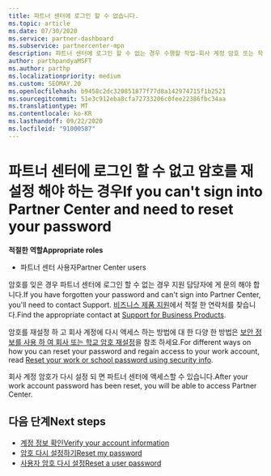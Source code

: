 ```yaml
---
title: 파트너 센터에 로그인 할 수 없습니다.
ms.topic: article
ms.date: 07/30/2020
ms.service: partner-dashboard
ms.subservice: partnercenter-mpn
description: 파트너 센터에 로그인 할 수 없는 경우 수행할 작업-회사 계정 암호 또는 학교 계정 암호를 잊어버린 경우 해당 암호를 다시 설정 하는 방법에 대 한 정보를 포함 합니다.
author: parthpandyaMSFT
ms.author: parthp
ms.localizationpriority: medium
ms.custom: SEOMAY.20
ms.openlocfilehash: b9458c2dc320851877f77d8a142974715f1b2521
ms.sourcegitcommit: 51e3c912eba8cfa72733206c0fee22386fbc34aa
ms.translationtype: MT
ms.contentlocale: ko-KR
ms.lasthandoff: 09/22/2020
ms.locfileid: "91000587"
---
```

# <a name="if-you-cant-sign-into-partner-center-and-need-to-reset-your-password"></a><span data-ttu-id="5f1e9-103">파트너 센터에 로그인 할 수 없고 암호를 재설정 해야 하는 경우</span><span class="sxs-lookup"><span data-stu-id="5f1e9-103">If you can't sign into Partner Center and need to reset your password</span></span>

<span data-ttu-id="5f1e9-104">**적절한 역할**</span><span class="sxs-lookup"><span data-stu-id="5f1e9-104">**Appropriate roles**</span></span>

- <span data-ttu-id="5f1e9-105">파트너 센터 사용자</span><span class="sxs-lookup"><span data-stu-id="5f1e9-105">Partner Center users</span></span>

<span data-ttu-id="5f1e9-106">암호를 잊은 경우 파트너 센터에 로그인 할 수 없는 경우 지원 담당자에 게 문의 해야 합니다.</span><span class="sxs-lookup"><span data-stu-id="5f1e9-106">If you have forgotten your password and can't sign into Partner Center, you'll need to contact Support.</span></span> <span data-ttu-id="5f1e9-107">[비즈니스 제품 지원](/microsoft-365/admin/contact-support-for-business-products)에서 적절 한 연락처를 찾습니다.</span><span class="sxs-lookup"><span data-stu-id="5f1e9-107">Find the appropriate contact at [Support for Business Products](/microsoft-365/admin/contact-support-for-business-products).</span></span> 

<span data-ttu-id="5f1e9-108">암호를 재설정 하 고 회사 계정에 다시 액세스 하는 방법에 대 한 다양 한 방법은 [보안 정보를 사용 하 여 회사 또는 학교 암호 재설정](/azure/active-directory/user-help/active-directory-passwords-update-your-own-password#how-to-change-your-password)을 참조 하세요.</span><span class="sxs-lookup"><span data-stu-id="5f1e9-108">For different ways on how you can reset your password and regain access to your work account, read [Reset your work or school password using security info](/azure/active-directory/user-help/active-directory-passwords-update-your-own-password#how-to-change-your-password).</span></span>

<span data-ttu-id="5f1e9-109">회사 계정 암호가 다시 설정 되 면 파트너 센터에 액세스할 수 있습니다.</span><span class="sxs-lookup"><span data-stu-id="5f1e9-109">After your work account password has been reset, you will be able to access Partner Center.</span></span> 

## <a name="next-steps"></a><span data-ttu-id="5f1e9-110">다음 단계</span><span class="sxs-lookup"><span data-stu-id="5f1e9-110">Next steps</span></span>

- [<span data-ttu-id="5f1e9-111">계정 정보 확인</span><span class="sxs-lookup"><span data-stu-id="5f1e9-111">Verify your account information</span></span>](verification-responses.md)
- [<span data-ttu-id="5f1e9-112">암호 다시 설정하기</span><span class="sxs-lookup"><span data-stu-id="5f1e9-112">Reset my password</span></span>](reset-my-pasword.md)
- [<span data-ttu-id="5f1e9-113">사용자 암호 다시 설정</span><span class="sxs-lookup"><span data-stu-id="5f1e9-113">Reset a user password</span></span>](reset-a-user-password.md)